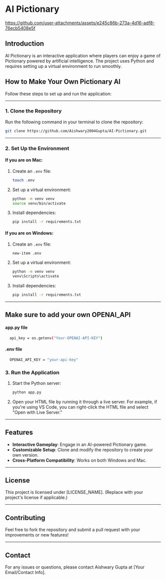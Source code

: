 # AI Pictionary

https://github.com/user-attachments/assets/e245c86b-273a-4d16-adf8-76ecb5408e5f

## Introduction

AI Pictionary is an interactive application where players can enjoy a game of Pictionary powered by artificial intelligence. The project uses Python and requires setting up a virtual environment to run smoothly.

## How to Make Your Own Pictionary AI

Follow these steps to set up and run the application:

---

### 1. Clone the Repository

Run the following command in your terminal to clone the repository:

```bash
git clone https://github.com/Aishwary2004Gupta/AI-Pictionary.git
```

---

### 2. Set Up the Environment

#### If you are on **Mac**:
1. Create an `.env` file:
   ```bash
   touch .env
   ```
2. Set up a virtual environment:
   ```bash
   python -m venv venv
   source venv/bin/activate
   ```
3. Install dependencies:
   ```bash
   pip install -r requirements.txt
   ```

#### If you are on **Windows**:
1. Create an `.env` file:
   ```bash
   new-item .env
   ```
2. Set up a virtual environment:
   ```bash
   python -m venv venv
   venv\Scripts\activate
   ```
3. Install dependencies:
   ```bash
   pip install -r requirements.txt
   ```

---

## Make sure to add your own OPENAI_API

#### app.py file
```bash                
  api_key = os.getenv("Your-OPENAI-API-KEY")
```

#### .env file
```bash                
  OPENAI_API_KEY = "your-api-key"
```

### 3. Run the Application

1. Start the Python server:
   ```bash
   python app.py
   ```
2. Open your HTML file by running it through a live server. For example, if you're using VS Code, you can right-click the HTML file and select "Open with Live Server."

---

## Features

- **Interactive Gameplay**: Engage in an AI-powered Pictionary game.
- **Customizable Setup**: Clone and modify the repository to create your own version.
- **Cross-Platform Compatibility**: Works on both Windows and Mac.

---

## License

This project is licensed under [LICENSE_NAME]. (Replace with your project's license if applicable.)

---

## Contributing

Feel free to fork the repository and submit a pull request with your improvements or new features!

---

## Contact

For any issues or questions, please contact Aishwary Gupta at [Your Email/Contact Info].
